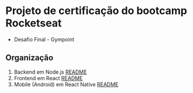 # Projeto de certificação do bootcamp Rocketseat

- Desafio Final - Gympoint

## Organização

1. Backend em Node.js [README](./backend/README.md)
2. Frontend em React [README](./frontend/README.md)
3. Mobile (Android) em React Native [README](./mobile/README.md)

